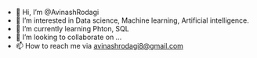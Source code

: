 - 👋 Hi, I’m @AvinashRodagi
- 👀 I’m interested in Data science, Machine learning, Artificial intelligence.
- 🌱 I’m currently learning Phton, SQL
- 💞️ I’m looking to collaborate on ...
- 📫 How to reach me via avinashrodagi8@gmail.com

<!---
AvinashRodagi/AvinashRodagi is a ✨ special ✨ repository because its `README.md` (this file) appears on your GitHub profile.
You can click the Preview link to take a look at your changes.
--->
